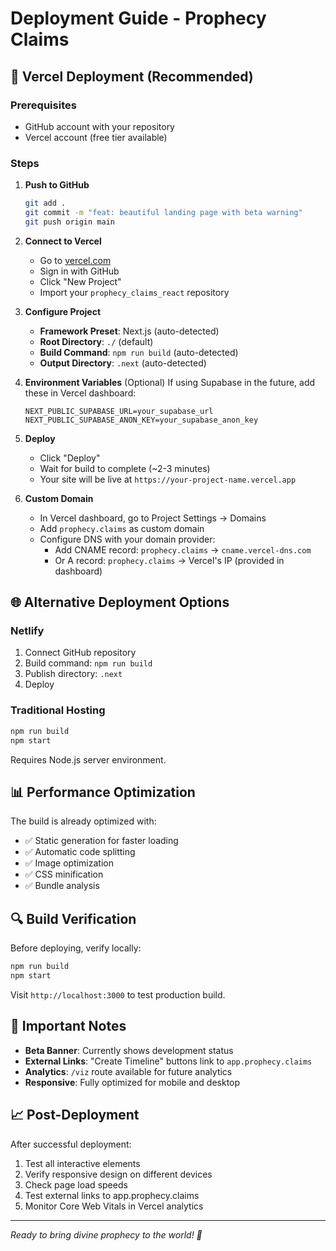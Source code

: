 # Deployment Guide - Prophecy Claims

## 🚀 Vercel Deployment (Recommended)

### Prerequisites
- GitHub account with your repository
- Vercel account (free tier available)

### Steps

1. **Push to GitHub**
   ```bash
   git add .
   git commit -m "feat: beautiful landing page with beta warning"
   git push origin main
   ```

2. **Connect to Vercel**
   - Go to [vercel.com](https://vercel.com)
   - Sign in with GitHub
   - Click "New Project"
   - Import your `prophecy_claims_react` repository

3. **Configure Project**
   - **Framework Preset**: Next.js (auto-detected)
   - **Root Directory**: `./` (default)
   - **Build Command**: `npm run build` (auto-detected)
   - **Output Directory**: `.next` (auto-detected)

4. **Environment Variables** (Optional)
   If using Supabase in the future, add these in Vercel dashboard:
   ```
   NEXT_PUBLIC_SUPABASE_URL=your_supabase_url
   NEXT_PUBLIC_SUPABASE_ANON_KEY=your_supabase_anon_key
   ```

5. **Deploy**
   - Click "Deploy"
   - Wait for build to complete (~2-3 minutes)
   - Your site will be live at `https://your-project-name.vercel.app`

6. **Custom Domain**
   - In Vercel dashboard, go to Project Settings → Domains
   - Add `prophecy.claims` as custom domain
   - Configure DNS with your domain provider:
     - Add CNAME record: `prophecy.claims` → `cname.vercel-dns.com`
     - Or A record: `prophecy.claims` → Vercel's IP (provided in dashboard)

## 🌐 Alternative Deployment Options

### Netlify
1. Connect GitHub repository
2. Build command: `npm run build`
3. Publish directory: `.next`
4. Deploy

### Traditional Hosting
```bash
npm run build
npm start
```
Requires Node.js server environment.

## 📊 Performance Optimization

The build is already optimized with:
- ✅ Static generation for faster loading
- ✅ Automatic code splitting
- ✅ Image optimization
- ✅ CSS minification
- ✅ Bundle analysis

## 🔍 Build Verification

Before deploying, verify locally:
```bash
npm run build
npm start
```
Visit `http://localhost:3000` to test production build.

## 🚨 Important Notes

- **Beta Banner**: Currently shows development status
- **External Links**: "Create Timeline" buttons link to `app.prophecy.claims`
- **Analytics**: `/viz` route available for future analytics
- **Responsive**: Fully optimized for mobile and desktop

## 📈 Post-Deployment

After successful deployment:
1. Test all interactive elements
2. Verify responsive design on different devices  
3. Check page load speeds
4. Test external links to app.prophecy.claims
5. Monitor Core Web Vitals in Vercel analytics

---

*Ready to bring divine prophecy to the world! 🌟*
